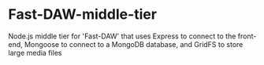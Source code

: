 # Fast-DAW-middle-tier

Node.js middle tier for 'Fast-DAW' that uses Express to connect to the front-end, Mongoose to connect to a MongoDB database, and GridFS to store large media files
